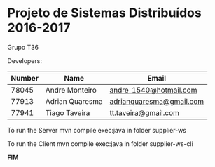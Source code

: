 # Projeto de Sistemas Distribuídos 2016-2017 #

Grupo T36

Developers:


|   Number   |          Name           |            Email        |
| ---------- | ----------------------- | ----------------------- |
|78045       |Andre Monteiro           |andre_1540@hotmail.com   |
|77913       |Adrian Quaresma          |adrianquaresma@gmail.com |
|77941       |Tiago Taveira            |tt.taveira@gmail.com     |

To run the Server mvn compile exec:java in folder supplier-ws

To run the Client mvn compile exec:java in folder supplier-ws-cli

**FIM**
